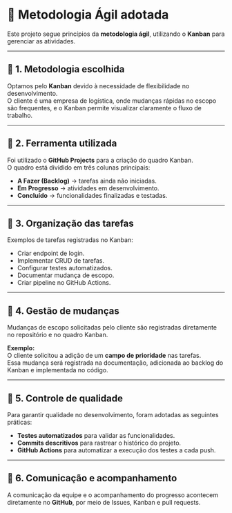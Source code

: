 # 📌 Metodologia Ágil adotada

Este projeto segue princípios da **metodologia ágil**, utilizando o **Kanban** para gerenciar as atividades.

---

## 🔹 1. Metodologia escolhida
Optamos pelo **Kanban** devido à necessidade de flexibilidade no desenvolvimento.  
O cliente é uma empresa de logística, onde mudanças rápidas no escopo são frequentes, e o Kanban permite visualizar claramente o fluxo de trabalho.

---

## 🔹 2. Ferramenta utilizada
Foi utilizado o **GitHub Projects** para a criação do quadro Kanban.  
O quadro está dividido em três colunas principais:

- **A Fazer (Backlog)** → tarefas ainda não iniciadas.  
- **Em Progresso** → atividades em desenvolvimento.  
- **Concluído** → funcionalidades finalizadas e testadas.  

---

## 🔹 3. Organização das tarefas
Exemplos de tarefas registradas no Kanban:

- Criar endpoint de login.  
- Implementar CRUD de tarefas.  
- Configurar testes automatizados.  
- Documentar mudança de escopo.  
- Criar pipeline no GitHub Actions.  

---

## 🔹 4. Gestão de mudanças
Mudanças de escopo solicitadas pelo cliente são registradas diretamente no repositório e no quadro Kanban.  

**Exemplo:**  
O cliente solicitou a adição de um **campo de prioridade** nas tarefas.  
Essa mudança será registrada na documentação, adicionada ao backlog do Kanban e implementada no código.

---

## 🔹 5. Controle de qualidade
Para garantir qualidade no desenvolvimento, foram adotadas as seguintes práticas:

- **Testes automatizados** para validar as funcionalidades.  
- **Commits descritivos** para rastrear o histórico do projeto.  
- **GitHub Actions** para automatizar a execução dos testes a cada push.  

---

## 🔹 6. Comunicação e acompanhamento
A comunicação da equipe e o acompanhamento do progresso acontecem diretamente no **GitHub**, por meio de Issues, Kanban e pull requests.

